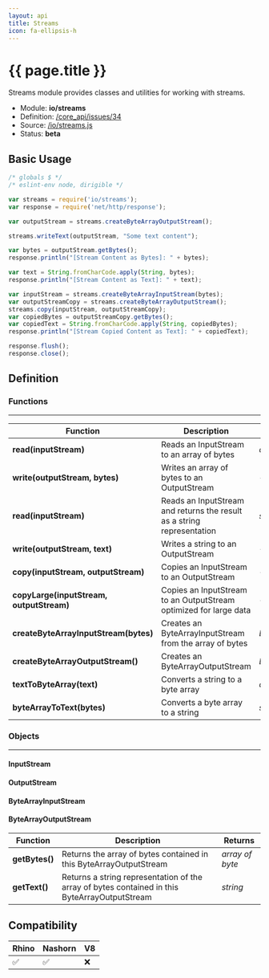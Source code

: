 ```yaml
---
layout: api
title: Streams
icon: fa-ellipsis-h
---
```


{{ page.title }}
===

Streams module provides classes and utilities for working with streams.

- Module: **io/streams**
- Definition: [/core_api/issues/34](https://github.com/dirigiblelabs/core_api/issues/34)
- Source: [/io/streams.js](https://github.com/dirigiblelabs/core_api/blob/master/core_api/ScriptingServices/io/streams.js)
- Status: **beta**

Basic Usage
---

```javascript
/* globals $ */
/* eslint-env node, dirigible */

var streams = require('io/streams');
var response = require('net/http/response');

var outputStream = streams.createByteArrayOutputStream();

streams.writeText(outputStream, "Some text content");

var bytes = outputStream.getBytes();
response.println("[Stream Content as Bytes]: " + bytes);

var text = String.fromCharCode.apply(String, bytes);
response.println("[Stream Content as Text]: " + text);

var inputStream = streams.createByteArrayInputStream(bytes);
var outputStreamCopy = streams.createByteArrayOutputStream();
streams.copy(inputStream, outputStreamCopy);
var copiedBytes = outputStreamCopy.getBytes();
var copiedText = String.fromCharCode.apply(String, copiedBytes);
response.println("[Stream Copied Content as Text]: " + copiedText);

response.flush();
response.close();
```




Definition
---

### Functions

---

Function     | Description | Returns
------------ | ----------- | --------
**read(inputStream)**   | Reads an InputStream to an array of bytes | *array of byte*
**write(outputStream, bytes)**   | Writes an array of bytes to an OutputStream | -
**read(inputStream)**   | Reads an InputStream and returns the result as a string representation | *string*
**write(outputStream, text)**   | Writes a string to an OutputStream | -
**copy(inputStream, outputStream)**   | Copies an InputStream to an OutputStream | -
**copyLarge(inputStream, outputStream)**   | Copies an InputStream to an OutputStream optimized for large data | -
**createByteArrayInputStream(bytes)**   | Creates an ByteArrayInputStream from the array of bytes | *ByteArrayInputStream*
**createByteArrayOutputStream()**   | Creates an ByteArrayOutputStream | *ByteArrayOutputStream*
**textToByteArray(text)**   | Converts a string to a byte array | *array of byte*
**byteArrayToText(bytes)**   | Converts a byte array to a string | *string*

### Objects

---

#### InputStream



#### OutputStream



#### ByteArrayInputStream



#### ByteArrayOutputStream


Function     | Description | Returns
------------ | ----------- | --------
**getBytes()**   | Returns the array of bytes contained in this ByteArrayOutputStream | *array of byte*
**getText()**   | Returns a string representation of the array of bytes contained in this ByteArrayOutputStream | *string*




Compatibility
---

Rhino | Nashorn | V8
----- | ------- | --------
 ✅  | ✅  | ❌
